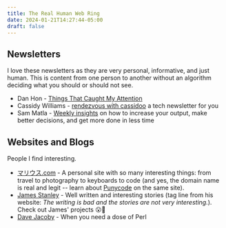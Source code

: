 ```yaml
---
title: The Real Human Web Ring
date: 2024-01-21T14:27:44-05:00
draft: false
---
```


## Newsletters

I love these newsletters as they are very personal, informative, and just human. This is content from one person to another without an algorithm deciding what you should or should not see.

* Dan Hon - [Things That Caught My Attention](https://newsletter.danhon.com/)
* Cassidy Williams - [rendezvous with cassidoo](https://cassidoo.co/newsletter/) a tech newsletter for you
* Sam Matla - [Weekly insights](https://sammatla.com/blog/) on how to increase your output, make better decisions, and get more done in less time

## Websites and Blogs

People I find interesting.

* [マリウス.com](https://xn--gckvb8fzb.com/) - A personal site with so many interesting things: from travel to photography to keyboards to code (and yes, the domain name is real and legit -- learn about [Punycode](https://xn--gckvb8fzb.com/never-click-on-a-link-that-looks-like-that/) on the same site).
* [James Stanley](https://incoherency.co.uk/blog/) - Well written and interesting stories (tag line from his website: _The writing is bad and the stories are not very interesting._). Check out James' projects 😮👏
* [Dave Jacoby](https://jacoby.github.io/) - When you need a dose of Perl